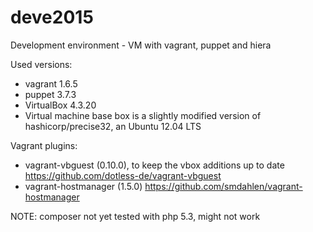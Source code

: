 deve2015
========

Development environment - VM with vagrant, puppet and hiera

Used versions:
- vagrant 1.6.5
- puppet  3.7.3
- VirtualBox 4.3.20
- Virtual machine base box is a slightly modified version of hashicorp/precise32,
  an Ubuntu 12.04 LTS

Vagrant plugins:
- vagrant-vbguest (0.10.0), to keep the vbox additions up to date
  https://github.com/dotless-de/vagrant-vbguest
- vagrant-hostmanager (1.5.0)
  https://github.com/smdahlen/vagrant-hostmanager

NOTE: composer not yet tested with php 5.3, might not work
